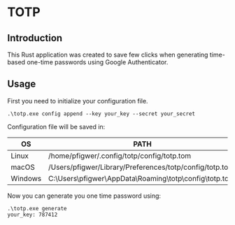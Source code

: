 # TOTP

## Introduction

This Rust application was created to save few clicks when generating time-based one-time passwords 
using Google Authenticator.

## Usage

First you need to initialize your configuration file.

```shell
.\totp.exe config append --key your_key --secret your_secret
```

Configuration file will be saved in:

| OS      | PATH                                                    |
|---------|---------------------------------------------------------|
| Linux   | /home/pfigwer/.config/totp/config/totp.tom              |
| macOS   | /Users/pfigwer/Library/Preferences/totp/config/totp.tom |
| Windows | C:\Users\pfigwer\AppData\Roaming\totp\config\totp.toml  |

Now you can generate you one time password using:

```shell
.\totp.exe generate
your_key: 787412
```
